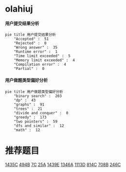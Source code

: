 # olahiuj

<!-- tabs:start -->



#### **用户提交结果分析**

```mermaid
pie title 用户提交结果分析
    "Accepted" :  51
    "Rejected" :  0
    "Wrong answer" :  35
    "Runtime error" :  1
    "Time limit exceeded" :  5
    "Memory limit exceeded" :  4
    "Compilation error" :  4
    "Partial" :  0
```

#### **用户做题类型偏好分析**

```mermaid
pie title 用户做题类型偏好分析
    "binary search" :  203
    "dp" :  43
    "graphs" :  91
    "trees" :  21
    "divide and conquer" :  0
    "greedy" :  173
    "two pointers" :  59
    "dfs and similar" :  12
    "math" :  12
```



<!-- tabs:end -->
# 推荐题目
[1435C](https://codeforces.com/contest/1435/problem/C)
[494B](https://codeforces.com/contest/494/problem/B)
[7C](https://codeforces.com/contest/7/problem/C)
[25A](https://codeforces.com/contest/25/problem/A)
[1439E](https://codeforces.com/contest/1439/problem/E)
[1346A](https://codeforces.com/contest/1346/problem/A)
[1113D](https://codeforces.com/contest/1113/problem/D)
[814C](https://codeforces.com/contest/814/problem/C)
[708B](https://codeforces.com/contest/708/problem/B)
[246C](https://codeforces.com/contest/246/problem/C)
